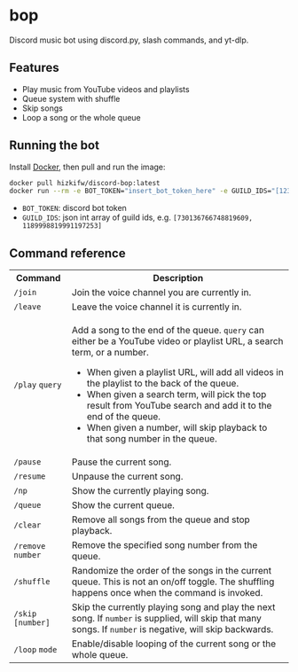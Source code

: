 # bop

Discord music bot using discord.py, slash commands, and yt-dlp.

## Features

- Play music from YouTube videos and playlists
- Queue system with shuffle
- Skip songs
- Loop a song or the whole queue

## Running the bot

Install [Docker](https://www.docker.com/), then pull and run the image:

```bash
docker pull hizkifw/discord-bop:latest
docker run --rm -e BOT_TOKEN="insert_bot_token_here" -e GUILD_IDS="[1234567890123456789]" hizkifw/discord-bop:latest
```

- `BOT_TOKEN`: discord bot token
- `GUILD_IDS`: json int array of guild ids, e.g. `[730136766748819609, 1189998819991197253]`

## Command reference

<table>
  <tr>
    <th>Command</th>
    <th>Description</th>
  </tr>
  <tr>
    <td>
      <code>/join</code>
    </td>
    <td>
      Join the voice channel you are currently in.
    </td>
  </tr>
  <tr>
    <td>
      <code>/leave</code>
    </td>
    <td>
      Leave the voice channel it is currently in.
    </td>
  </tr>
  <tr>
    <td>
      <code>/play</code>
      <code>query</code>
    </td>
    <td>
      <p>
        Add a song to the end of the queue. <code>query</code> can either be a
        YouTube video or playlist URL, a search term, or a number.
      </p>
      <ul>
        <li>
          When given a playlist URL, will add all videos in the playlist to the
          back of the queue.
        </li>
        <li>
          When given a search term, will pick the top result from YouTube search
          and add it to the end of the queue.
        </li>
        <li>
          When given a number, will skip playback to that song number in the queue.
        </li>
      </ul>
    </td>
  </tr>
  <tr>
    <td>
      <code>/pause</code>
    </td>
    <td>
      Pause the current song.
    </td>
  </tr>
  <tr>
    <td>
      <code>/resume</code>
    </td>
    <td>
      Unpause the current song.
    </td>
  </tr>
  <tr>
    <td>
      <code>/np</code>
    </td>
    <td>
      Show the currently playing song.
    </td>
  </tr>
  <tr>
    <td>
      <code>/queue</code>
    </td>
    <td>
      Show the current queue.
    </td>
  </tr>
  <tr>
    <td>
      <code>/clear</code>
    </td>
    <td>
      Remove all songs from the queue and stop playback.
    </td>
  </tr>
  <tr>
    <td>
      <code>/remove</code>
      <code>number</code>
    </td>
    <td>
      Remove the specified song number from the queue.
    </td>
  </tr>
  <tr>
    <td>
      <code>/shuffle</code>
    </td>
    <td>
      Randomize the order of the songs in the current queue. This is not an on/off
      toggle. The shuffling happens once when the command is invoked.
    </td>
  </tr>
  <tr>
    <td>
      <code>/skip</code>
      <code>[number]</code>
    </td>
    <td>
      Skip the currently playing song and play the next song. If <code>number</code>
      is supplied, will skip that many songs. If <code>number</code> is negative, will
      skip backwards.
    </td>
  </tr>
  <tr>
    <td>
      <code>/loop</code>
      <code>mode</code>
    </td>
    <td>
      Enable/disable looping of the current song or the whole queue.
    </td>
  </tr>
</table>

